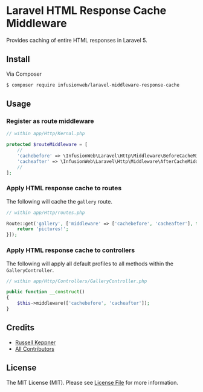 # Laravel HTML Response Cache Middleware

Provides caching of entire HTML responses in Laravel 5.

## Install

Via Composer

``` bash
$ composer require infusionweb/laravel-middleware-response-cache
```

## Usage

### Register as route middleware

``` php
// within app/Http/Kernal.php

protected $routeMiddleware = [
    //
    'cachebefore' => \InfusionWeb\Laravel\Http\Middleware\BeforeCacheMiddleware::class,
    'cacheafter' => \InfusionWeb\Laravel\Http\Middleware\AfterCacheMiddleware::class,
    //
];
```

### Apply HTML response cache to routes

The following will cache the `gallery` route.

``` php
// within app/Http/routes.php

Route::get('gallery', ['middleware' => ['cachebefore', 'cacheafter'], function () {
    return 'pictures!';
}]);
```

### Apply HTML response cache to controllers

The following will apply all default profiles to all methods within the `GalleryController`.

``` php
// within app/Http/Controllers/GalleryController.php

public function __construct()
{
    $this->middleware(['cachebefore', 'cacheafter']);
}
```

## Credits

- [Russell Keppner](https://github.com/rkeppner)
- [All Contributors](https://github.com/InfusionWeb/laravel-middleware-response-cache/contributors)

## License

The MIT License (MIT). Please see [License File](LICENSE.md) for more information.

